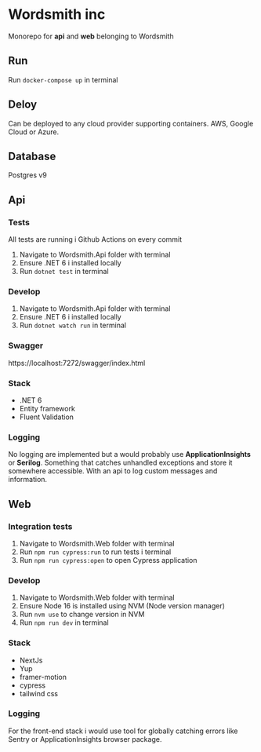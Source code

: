 # Wordsmith inc

Monorepo for **api** and **web** belonging to Wordsmith

## Run
Run `docker-compose up` in terminal

## Deloy
Can be deployed to any cloud provider supporting containers. AWS, Google Cloud or Azure.

## Database
Postgres v9

## Api

### Tests
All tests are running i Github Actions on every commit

1. Navigate to Wordsmith.Api folder with terminal
2. Ensure .NET 6 i installed locally
3. Run `dotnet test` in terminal

### Develop
1. Navigate to Wordsmith.Api folder with terminal
2. Ensure .NET 6 i installed locally
3. Run `dotnet watch run` in terminal

### Swagger
https://localhost:7272/swagger/index.html

### Stack
- .NET 6 
- Entity framework
- Fluent Validation

### Logging
No logging are implemented but a would probably use **ApplicationInsights** or **Serilog**. Something that catches unhandled exceptions and store it somewhere accessible. With an api to log custom messages and information. 

## Web

### Integration tests
1. Navigate to Wordsmith.Web folder with terminal
2. Run `npm run cypress:run` to run tests i terminal
3. Run `npm run cypress:open` to open Cypress application

### Develop
1. Navigate to Wordsmith.Web folder with terminal
2. Ensure Node 16 is installed using NVM (Node version manager)
3. Run `nvm use` to change version in NVM
4. Run `npm run dev` in terminal

### Stack
- NextJs
- Yup
- framer-motion
- cypress
- tailwind css

### Logging
For the front-end stack i would use tool for globally catching errors like Sentry or ApplicationInsights browser package. 
